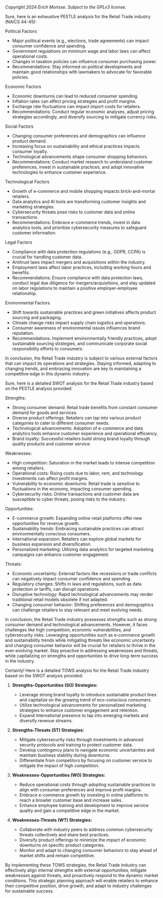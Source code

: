 *Copyright 2024 Erich Morisse.  Subject to the GPLv3 license.*


Sure, here is an exhaustive PESTLE analysis for the Retail Trade industry (NAICS 44-45):

Political Factors
- Major political events (e.g., elections, trade agreements) can impact consumer confidence and spending.
- Government regulations on minimum wage and labor laws can affect operational costs.
- Changes in taxation policies can influence consumer purchasing power.
- Recommendations: Stay informed on political developments and maintain good relationships with lawmakers to advocate for favorable policies.

Economic Factors
- Economic downturns can lead to reduced consumer spending.
- Inflation rates can affect pricing strategies and profit margins.
- Exchange rate fluctuations can impact import costs for retailers.
- Recommendations: Conduct regular economic analyses, adjust pricing strategies accordingly, and diversify sourcing to mitigate currency risks.

Social Factors
- Changing consumer preferences and demographics can influence product demand.
- Increasing focus on sustainability and ethical practices impacts consumer loyalty.
- Technological advancements shape consumer shopping behaviors.
- Recommendations: Conduct market research to understand customer preferences, invest in sustainable practices, and adopt innovative technologies to enhance customer experience.

Technological Factors
- Growth of e-commerce and mobile shopping impacts brick-and-mortar retailers.
- Data analytics and AI tools are transforming customer insights and marketing strategies.
- Cybersecurity threats pose risks to customer data and online transactions.
- Recommendations: Embrace e-commerce trends, invest in data analytics tools, and prioritize cybersecurity measures to safeguard customer information.

Legal Factors
- Compliance with data protection regulations (e.g., GDPR, CCPA) is crucial for handling customer data.
- Antitrust laws impact mergers and acquisitions within the industry.
- Employment laws affect labor practices, including working hours and benefits.
- Recommendations: Ensure compliance with data protection laws, conduct legal due diligence for mergers/acquisitions, and stay updated on labor regulations to maintain a positive employer-employee relationship.

Environmental Factors
- Shift towards sustainable practices and green initiatives affects product sourcing and packaging.
- Climate change risks impact supply chain logistics and operations.
- Consumer awareness of environmental issues influences brand reputation.
- Recommendations: Implement environmentally friendly practices, adopt sustainable sourcing strategies, and communicate corporate social responsibility efforts to consumers.

In conclusion, the Retail Trade industry is subject to various external factors that can impact its operations and strategies. Staying informed, adapting to changing trends, and embracing innovation are key to maintaining a competitive edge in this dynamic industry.

Sure, here is a detailed SWOT analysis for the Retail Trade industry based on the PESTLE analysis provided:

Strengths:
- Strong consumer demand: Retail trade benefits from constant consumer demand for goods and services.
- Diverse product offerings: Retailers can tap into various product categories to cater to different consumer needs.
- Technological advancements: Adoption of e-commerce and data analytics tools enhance customer experience and operational efficiency.
- Brand loyalty: Successful retailers build strong brand loyalty through quality products and customer service.

Weaknesses:
- High competition: Saturation in the market leads to intense competition among retailers.
- Operational costs: Rising costs due to labor, rent, and technology investments can affect profit margins.
- Vulnerability to economic downturns: Retail trade is sensitive to fluctuations in the economy, impacting consumer spending.
- Cybersecurity risks: Online transactions and customer data are susceptible to cyber threats, posing risks to the industry.

Opportunities:
- E-commerce growth: Expanding online retail platforms offer new opportunities for revenue growth.
- Sustainability trends: Embracing sustainable practices can attract environmentally conscious consumers.
- International expansion: Retailers can explore global markets for business expansion and diversification.
- Personalized marketing: Utilizing data analytics for targeted marketing campaigns can enhance customer engagement.

Threats:
- Economic uncertainty: External factors like recessions or trade conflicts can negatively impact consumer confidence and spending.
- Regulatory changes: Shifts in laws and regulations, such as data protection or tariffs, can disrupt operations.
- Disruptive technology: Rapid technological advancements may render traditional retail models obsolete if not adapted.
- Changing consumer behavior: Shifting preferences and demographics can challenge retailers to stay relevant and meet evolving needs.

In conclusion, the Retail Trade industry possesses strengths such as strong consumer demand and technological advancements. However, it faces challenges like high competition, economic vulnerabilities, and cybersecurity risks. Leveraging opportunities such as e-commerce growth and sustainability trends while mitigating threats like economic uncertainty and changing consumer behavior will be crucial for retailers to thrive in the ever-evolving market. Stay proactive in addressing weaknesses and threats, while capitalizing on strengths and opportunities to drive long-term success in the industry.

Certainly! Here is a detailed TOWS analysis for the Retail Trade industry based on the SWOT analysis provided:

1. **Strengths-Opportunities (SO) Strategies:**
   - Leverage strong brand loyalty to introduce sustainable product lines and capitalize on the growing trend of eco-conscious consumers.
   - Utilize technological advancements for personalized marketing strategies to enhance customer engagement and retention.
   - Expand international presence to tap into emerging markets and diversify revenue streams.

2. **Strengths-Threats (ST) Strategies:**
   - Mitigate cybersecurity risks through investments in advanced security protocols and training to protect customer data.
   - Develop contingency plans to navigate economic uncertainties and maintain business stability during downturns.
   - Differentiate from competitors by focusing on customer service to mitigate the impact of high competition.

3. **Weaknesses-Opportunities (WO) Strategies:**
   - Reduce operational costs through adopting sustainable practices to align with consumer preferences and improve profit margins.
   - Embrace e-commerce growth by investing in online platforms to reach a broader customer base and increase sales.
   - Enhance employee training and development to improve service quality and gain a competitive edge in the market.

4. **Weaknesses-Threats (WT) Strategies:**
   - Collaborate with industry peers to address common cybersecurity threats collectively and share best practices.
   - Diversify product offerings to minimize the impact of economic downturns on specific product categories.
   - Monitor and adapt to changing consumer behaviors to stay ahead of market shifts and remain competitive.

By implementing these TOWS strategies, the Retail Trade industry can effectively align internal strengths with external opportunities, mitigate weaknesses against threats, and proactively respond to the dynamic market conditions. This strategic planning approach will enable retailers to enhance their competitive position, drive growth, and adapt to industry challenges for sustainable success.

